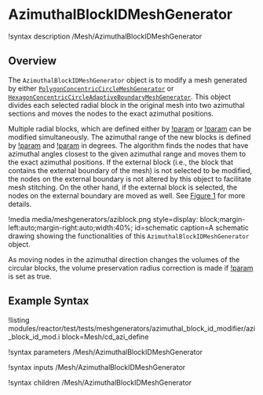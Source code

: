 # AzimuthalBlockIDMeshGenerator

!syntax description /Mesh/AzimuthalBlockIDMeshGenerator

## Overview

The `AzimuthalBlockIDMeshGenerator` object is to modify a mesh generated by either [`PolygonConcentricCircleMeshGenerator`](/PolygonConcentricCircleMeshGenerator.md) or [`HexagonConcentricCircleAdaptiveBoundaryMeshGenerator`](/HexagonConcentricCircleAdaptiveBoundaryMeshGenerator.md). This object divides each selected radial block in the original mesh into two azimuthal sections and moves the nodes to the exact azimuthal positions.

Multiple radial blocks, which are defined either by [!param](/Mesh/AzimuthalBlockIDMeshGenerator/old_block_ids) or [!param](/Mesh/AzimuthalBlockIDMeshGenerator/old_block_names) can be modified simultaneously. The azimuthal range of the new blocks is defined by [!param](/Mesh/AzimuthalBlockIDMeshGenerator/start_angle) and [!param](/Mesh/AzimuthalBlockIDMeshGenerator/angle_range) in degrees. The algorithm finds the nodes that have azimuthal angles closest to the given azimuthal range and moves them to the exact azimuthal positions. If the external block (i.e., the block that contains the external boundary of the mesh) is not selected to be modified, the nodes on the external boundary is not altered by this object to facilitate mesh stitching. On the other hand, if the external block is selected, the nodes on the external boundary are moved as well. See [Figure 1](#schematic) for more details.

!media media/meshgenerators/aziblock.png
      style=display: block;margin-left:auto;margin-right:auto;width:40%;
      id=schematic
      caption=A schematic drawing showing the functionalities of this `AzimuthalBlockIDMeshGenerator` object.

As moving nodes in the azimuthal direction changes the volumes of the circular blocks, the volume preservation radius correction is made if [!param](/Mesh/AzimuthalBlockIDMeshGenerator/preserve_volumes) is set as true.

## Example Syntax

!listing modules/reactor/test/tests/meshgenerators/azimuthal_block_id_modifier/azi_block_id_mod.i block=Mesh/cd_azi_define

!syntax parameters /Mesh/AzimuthalBlockIDMeshGenerator

!syntax inputs /Mesh/AzimuthalBlockIDMeshGenerator

!syntax children /Mesh/AzimuthalBlockIDMeshGenerator
